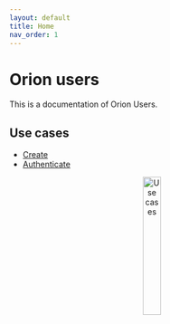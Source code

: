 ```yaml
---
layout: default
title: Home
nav_order: 1
---
```


# Orion users

This is a documentation of Orion Users.

## Use cases

* [Create](usecases/Create.md)
* [Authenticate](usecases/Authenticate.md)

<center>
    <img src="http://www.plantuml.com/plantuml/proxy?cache=no&src=https://raw.githubusercontent.com/orion-services/users/feature/architecture/docs/usecases/UseCases.puml" alt="Use cases" width="25%" height="25%"/>
</center>
